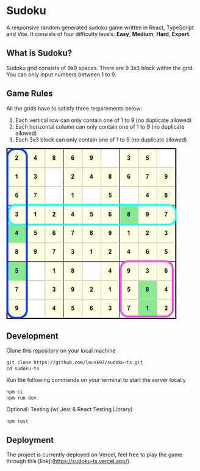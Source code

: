 # Sudoku

A responsive random generated sudoku game written in React, TypeScript and Vite.
It consists of four difficulty levels: **Easy**, **Medium**, **Hard**, **Expert**.

## What is Sudoku?

Sudoku grid consists of 9x9 spaces.
There are 9 3x3 block within the grid.
You can only input numbers between 1 to 9.

## Game Rules

All the grids have to satisfy three requirements below:

1. Each vertical row can only contain one of 1 to 9 (no duplicate allowed)
2. Each horizontal column can only contain one of 1 to 9 (no duplicate allowed)
3. Each 3x3 block can only contain one of 1 to 9 (no duplicate allowed)

<img src="src/assets/rules-sudoku.png" alt="Rules - Sudoku">

## Development

Clone this repository on your local machine

```
git clone https://github.com/lausk97/sudoku-ts.git
cd sudoku-ts
```

Run the following commands on your terminal to start the server locally

```
npm ci
npm run dev
```

Optional: Testing (w/ Jest &amp; React Testing Library)

```
npm test
```

## Deployment

The project is currently deployed on Vercel, feel free to play the game through this [link]:(https://sudoku-ts.vercel.app/).
